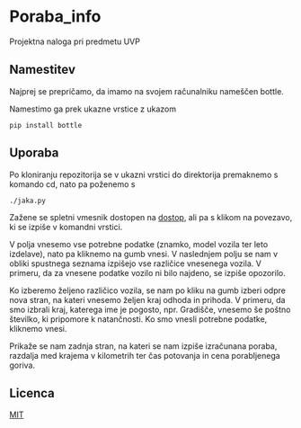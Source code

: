 # Poraba_info
Projektna naloga pri predmetu UVP

## Namestitev

Najprej se prepričamo, da imamo na svojem računalniku nameščen bottle. 

Namestimo ga prek ukazne vrstice z ukazom
```
pip install bottle
```

## Uporaba
Po kloniranju repozitorija se v ukazni vrstici do direktorija premaknemo s komando cd,
nato pa poženemo s 
```
./jaka.py
```
Zažene se spletni vmesnik dostopen na [dostop](http://127.0.0.1:8080/), ali pa s klikom na povezavo, ki se izpiše v komandni vrstici.

V polja vnesemo vse potrebne podatke (znamko, model vozila ter leto izdelave), nato pa kliknemo na gumb vnesi. V naslednjem polju se nam v obliki spustnega seznama izpišejo vse različice vnesenega vozila. V primeru, da za vnesene podatke vozilo ni bilo najdeno, se izpiše opozorilo.

Ko izberemo željeno različico vozila, se nam po kliku na gumb izberi odpre nova stran, na kateri vnesemo željen kraj odhoda in prihoda. V primeru, da smo izbrali kraj, katerega ime je pogosto, npr. Gradišče, vnesemo še poštno številko, ki pripomore k natančnosti. Ko smo vnesli potrebne podatke, kliknemo vnesi.

Prikaže se nam zadnja stran, na kateri se nam izpiše izračunana poraba, razdalja med krajema v kilometrih ter čas potovanja in cena porabljenega goriva.

## Licenca
[MIT](https://choosealicense.com/licenses/mit/)






